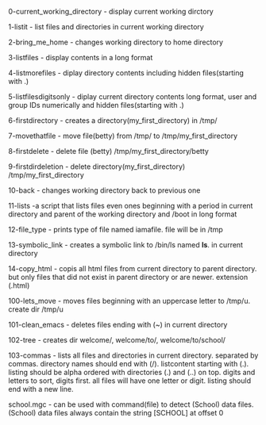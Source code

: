 0-current_working_directory - display current working dirctory

1-listit - list files and directories in current working directory

2-bring_me_home - changes working directory to home directory

3-listfiles - display contents in a long format

4-listmorefiles - diplay directory contents including hidden files(starting with .)

5-listfilesdigitsonly - diplay current directory contents long format, user and group IDs numerically and hidden files(starting with .)

6-firstdirectory - creates a directory(my_first_directory) in /tmp/

7-movethatfile - move file(betty) from /tmp/ to /tmp/my_first_directory

8-firstdelete - delete file (betty) /tmp/my_first_directory/betty

9-firstdirdeletion - delete directory(my_first_directory) /tmp/my_first_directory

10-back - changes working directory back to previous one

11-lists -a script that lists files even ones beginning with a period in current directory and parent of the working directory and /boot in long format

12-file_type - prints type of file named iamafile. file will be in /tmp

13-symbolic_link - creates a symbolic link to /bin/ls named __ls__. in current directory

14-copy_html - copis all html files from current directory to parent directory. but only files that did not exist in parent directory or are newer. extension (.html)

100-lets_move - moves files beginning with an uppercase letter to /tmp/u. create dir /tmp/u

101-clean_emacs - deletes files ending with (~) in current directory

102-tree - creates dir welcome/, welcome/to/, welcome/to/school/

103-commas - lists all files and directories in current directory. separated by commas. directory names should end with (/). listcontent starting with (.). listing should be alpha ordered with directories (.) and (..) on top. digits and letters to sort, digits first. all files will have one letter or digit. listing should end with a new line.

school.mgc - can be used with command(file) to detect (School) data files. (School) data files always contain the string [SCHOOL] at offset 0
